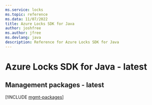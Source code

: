 ```yaml
---
ms.service: locks
ms.topic: reference
ms.data: 11/07/2022
title: Azure Locks SDK for Java
author: joshfree
ms.author: jfree
ms.devlang: java
description: Reference for Azure Locks SDK for Java
---
```

# Azure Locks SDK for Java - latest

## Management packages - latest
[!INCLUDE [mgmt-packages](locks-mgmt-index.md)]